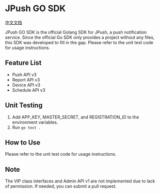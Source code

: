 # JPush GO SDK
[中文文档](README-CN.md)

JPush GO SDK is the official Golang SDK for JPush, a push notification service. Since the official Go SDK only provides a project without any files, this SDK was developed to fill in the gap. Please refer to the unit test code for usage instructions.

## Feature List
+ Push API v3
+ Report API v3
+ Device API v3
+ Schedule API v3

## Unit Testing
1. Add APP_KEY, MASTER_SECRET, and REGISTRATION_ID to the environment variables.
2. Run `go test .`

## How to Use
Please refer to the unit test code for usage instructions.

## Note
The VIP class interfaces and Admin API v1 are not implemented due to lack of permission. If needed, you can submit a pull request.
